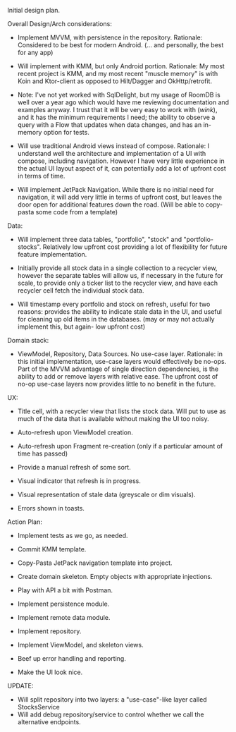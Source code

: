Initial design plan.

Overall Design/Arch considerations:
- Implement MVVM, with persistence in the repository. Rationale: Considered to be best for modern Android. (... and personally, the best for any app)

- Will implement with KMM, but only Android portion. Rationale: My most recent project is KMM, and my most recent "muscle memory" is with Koin and Ktor-client as opposed to Hilt/Dagger and OkHttp/retrofit.

- Note: I've not yet worked with SqlDelight, but my usage of RoomDB is well over a year ago which would have me reviewing documentation and examples anyway. I trust that it will be very easy to work with (*wink*), and it has the minimum requirements I need; the ability to observe a query with a Flow<T> that updates when data changes, and has an in-memory option for tests.

- Will use traditional Android views instead of compose. Rationale: I understand well the architecture and implementation of a UI with compose, including navigation. However I have very little experience in the actual UI layout aspect of it, can potentially add a lot of upfront cost in terms of time.

- Will implement JetPack Navigation. While there is no initial need for navigation, it will add very little in terms of upfront cost, but leaves the door open for additional features down the road. (Will be able to copy-pasta some code from a template)

Data:
- Will implement three data tables, "portfolio", "stock" and "portfolio-stocks". Relatively low upfront cost providing a lot of flexibility for future feature implementation.

- Initially provide all stock data in a single collection to a recycler view, however the separate tables will allow us, if necessary in the future for scale, to provide only a ticker list to the recycler view, and have each recycler cell fetch the individual stock data.

- Will timestamp every portfolio and stock on refresh, useful for two reasons: provides the ability to indicate stale data in the UI, and useful for cleaning up old items in the databases. (may or may not actually implement this, but again- low upfront cost)

Domain stack:
- ViewModel, Repository, Data Sources. No use-case layer. Rationale: in this initial implementation, use-case layers would effectively be no-ops. Part of the MVVM advantage of single direction dependencies, is the ability to add or remove layers with relative ease. The upfront cost of no-op use-case layers now provides little to no benefit in the future.

UX:
- Title cell, with a recycler view that lists the stock data. Will put to use as much of the data that is available without making the UI too noisy.

- Auto-refresh upon ViewModel creation. 

- Auto-refresh upon Fragment re-creation (only if a particular amount of time has passed)

- Provide a manual refresh of some sort.

- Visual indicator that refresh is in progress.

- Visual representation of stale data (greyscale or dim visuals).

- Errors shown in toasts.

Action Plan:
- Implement tests as we go, as needed.

- Commit KMM template.

- Copy-Pasta JetPack navigation template into project.

- Create domain skeleton. Empty objects with appropriate injections.

- Play with API a bit with Postman.

- Implement persistence module.

- Implement remote data module.

- Implement repository.

- Implement ViewModel, and skeleton views.

- Beef up error handling and reporting.

- Make the UI look nice.

UPDATE:
- Will split repository into two layers: a "use-case"-like layer called StocksService
- Will add debug repository/service to control whether we call the alternative endpoints.

